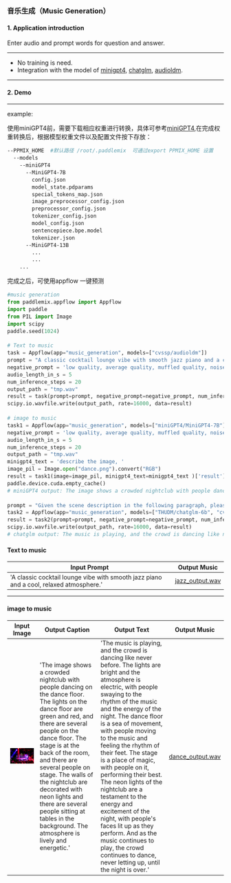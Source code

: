### 音乐生成（Music Generation）

#### 1. Application introduction

Enter audio and prompt words for question and answer.

*****
- No training is need.
- Integration with the model of [minigpt4](), [chatglm](), [audioldm]().

----

#### 2. Demo
*****
example:


使用miniGPT4前，需要下载相应权重进行转换，具体可参考[miniGPT4](../../paddlemix/examples/minigpt4/README.md),在完成权重转换后，根据模型权重文件以及配置文件按下存放：
```bash
--PPMIX_HOME  #默认路径 /root/.paddlemix  可通过export PPMIX_HOME 设置
  --models
    --miniGPT4
      --MiniGPT4-7B
        config.json
        model_state.pdparams
        special_tokens_map.json
        image_preprocessor_config.json
        preprocessor_config.json
        tokenizer_config.json
        model_config.json
        sentencepiece.bpe.model
        tokenizer.json
      --MiniGPT4-13B
        ...
        ...
    ...

```
完成之后，可使用appflow 一键预测

```python
#music generation
from paddlemix.appflow import Appflow
import paddle
from PIL import Image
import scipy
paddle.seed(1024)

# Text to music
task = Appflow(app="music_generation", models=["cvssp/audioldm"])
prompt = "A classic cocktail lounge vibe with smooth jazz piano and a cool, relaxed atmosphere."
negative_prompt = 'low quality, average quality, muffled quality, noise interference, poor and low-grade quality, inaudible quality, low-fidelity quality'  
audio_length_in_s = 5
num_inference_steps = 20
output_path = "tmp.wav"
result = task(prompt=prompt, negative_prompt=negative_prompt, num_inference_steps=num_inference_steps, audio_length_in_s=audio_length_in_s, generator = paddle.Generator().manual_seed(120))['result']
scipy.io.wavfile.write(output_path, rate=16000, data=result)

# image to music
task1 = Appflow(app="music_generation", models=["miniGPT4/MiniGPT4-7B"])
negative_prompt = 'low quality, average quality, muffled quality, noise interference, poor and low-grade quality, inaudible quality, low-fidelity quality'  
audio_length_in_s = 5
num_inference_steps = 20
output_path = "tmp.wav"
minigpt4_text = 'describe the image, '
image_pil = Image.open("dance.png").convert("RGB")
result = task1(image=image_pil, minigpt4_text=minigpt4_text )['result'].split('#')[0]
paddle.device.cuda.empty_cache()
# miniGPT4 output: The image shows a crowded nightclub with people dancing on the dance floor. The lights on the dance floor are green and red, and there are several people on the dance floor. The stage is at the back of the room, and there are several people on stage. The walls of the nightclub are decorated with neon lights and there are several people sitting at tables in the background. The atmosphere is lively and energetic.

prompt = "Given the scene description in the following paragraph, please create a musical style sentence that fits the scene.  Description:{}.".format(result)
task2 = Appflow(app="music_generation", models=["THUDM/chatglm-6b", "cvssp/audioldm"])
result = task2(prompt=prompt, negative_prompt=negative_prompt, num_inference_steps=num_inference_steps, audio_length_in_s=audio_length_in_s, generator = paddle.Generator().manual_seed(120))['result']
scipy.io.wavfile.write(output_path, rate=16000, data=result)
# chatglm output: The music is playing, and the crowd is dancing like never before. The lights are bright and the atmosphere is electric, with people swaying to the rhythm of the music and the energy of the night. The dance floor is a sea of movement, with people moving to the music and feeling the rhythm of their feet. The stage is a place of magic, with people on it, performing their best. The neon lights of the nightclub are a testament to the energy and excitement of the night, with people's faces lit up as they perform. And as the music continues to play, the crowd continues to dance, never letting up, until the night is over. 
```


#### Text to music
|  Input Prompt | Output Music |
| --- | --- |
|'A classic cocktail lounge vibe with smooth jazz piano and a cool, relaxed atmosphere.'| [jazz_output.wav](https://github.com/luyao-cv/file_download/blob/main/assets/jazz_output.wav)

---

#### image to music
|  Input Image | Output Caption | Output Text | Output Music |
| --- | --- |  --- |  --- | 
|![dance.png](https://github.com/luyao-cv/file_download/blob/main/vis_music_generation/dance.png) | 'The image shows a crowded nightclub with people dancing on the dance floor. The lights on the dance floor are green and red, and there are several people on the dance floor. The stage is at the back of the room, and there are several people on stage. The walls of the nightclub are decorated with neon lights and there are several people sitting at tables in the background. The atmosphere is lively and energetic.' | 'The music is playing, and the crowd is dancing like never before. The lights are bright and the atmosphere is electric, with people swaying to the rhythm of the music and the energy of the night. The dance floor is a sea of movement, with people moving to the music and feeling the rhythm of their feet. The stage is a place of magic, with people on it, performing their best. The neon lights of the nightclub are a testament to the energy and excitement of the night, with people's faces lit up as they perform. And as the music continues to play, the crowd continues to dance, never letting up, until the night is over.' | [dance_output.wav](https://github.com/luyao-cv/file_download/blob/main/assets/dance_output.wav)